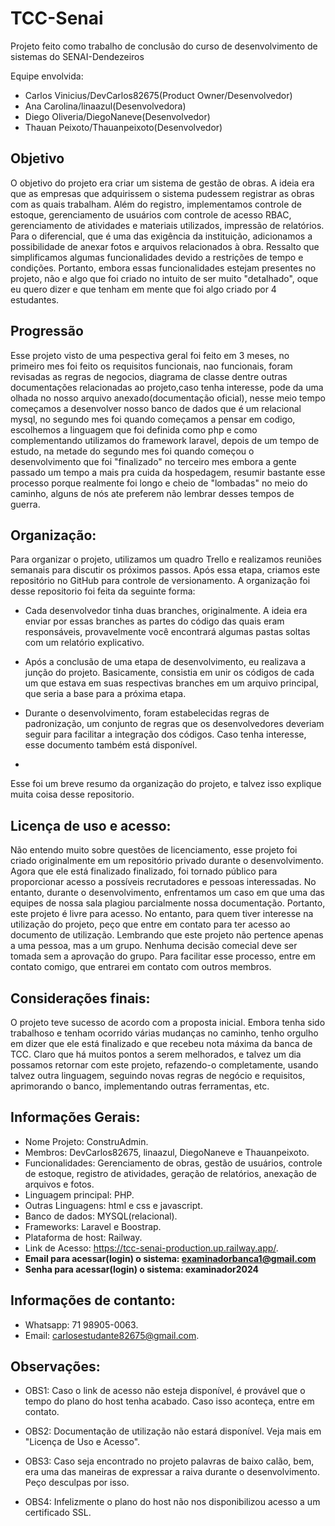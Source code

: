 # TCC-Senai

Projeto feito como trabalho de conclusão do curso de desenvolvimento de sistemas do SENAI-Dendezeiros

Equipe envolvida: 

- Carlos Vinicius/DevCarlos82675(Product Owner/Desenvolvedor)
- Ana Carolina/linaazul(Desenvolvedora)
- Diego Oliveria/DiegoNaneve(Desenvolvedor)
- Thauan Peixoto/Thauanpeixoto(Desenvolvedor)



## Objetivo

O objetivo do projeto era criar um sistema de gestão de obras. A ideia era que as empresas que adquirissem o sistema pudessem registrar as obras com as quais trabalham. Além do registro, implementamos controle de estoque, gerenciamento de usuários com controle de acesso RBAC, gerenciamento de atividades e materiais utilizados, impressão de relatórios. Para o diferencial, que é uma das exigência da instituição, adicionamos a possibilidade de anexar fotos e arquivos relacionados à obra. Ressalto que simplificamos algumas funcionalidades devido a restrições de tempo e condições. Portanto, embora essas funcionalidades estejam presentes no projeto, não e algo que foi criado no intuito de ser muito "detalhado", oque eu quero dizer e que tenham em mente que foi algo criado por 4 estudantes.


## Progressão

Esse projeto visto de uma pespectiva geral foi feito em 3 meses, no primeiro mes foi feito os requisitos funcionais, nao funcionais, foram revisadas as regras de negocios, diagrama de classe dentre outras documentações relacionadas ao projeto,caso tenha interesse, pode da uma olhada no nosso arquivo anexado(documentação oficial), nesse meio tempo começamos a desenvolver nosso banco de dados que é um relacional mysql, no segundo mes foi quando começamos a pensar em codigo, escolhemos a linguagem que foi definida como php e como complementando utilizamos do framework laravel, depois de um tempo de estudo, na metade do segundo mes foi quando começou o desenvolvimento que foi "finalizado" no terceiro mes embora a gente passado um tempo a mais pra cuida da hospedagem, resumir bastante esse processo porque realmente foi longo e cheio de "lombadas" no meio do caminho, alguns de nós ate preferem não lembrar desses tempos de guerra.

## Organização:

Para organizar o projeto, utilizamos um quadro Trello e realizamos reuniões semanais para discutir os próximos passos. Após essa etapa, criamos este repositório no GitHub para controle de versionamento. A organização foi desse repositorio foi feita da seguinte forma:

- Cada desenvolvedor tinha duas branches, originalmente. A ideia era enviar por essas branches as partes do código das quais eram responsáveis, provavelmente você encontrará algumas pastas soltas com um relatório explicativo.

- Após a conclusão de uma etapa de desenvolvimento, eu realizava a junção do projeto. Basicamente, consistia em unir os códigos de cada um que estava em suas respectivas branches em um arquivo principal, que seria a base para a próxima etapa.

- Durante o desenvolvimento, foram estabelecidas regras de padronização, um conjunto de regras que os desenvolvedores deveriam seguir para facilitar a integração dos códigos. Caso tenha interesse, esse documento também está disponível.
- 
Esse foi um breve resumo da organização do projeto, e talvez isso explique muita coisa desse repositorio.

## Licença de uso e acesso:

Não entendo muito sobre questões de licenciamento, esse projeto foi criado originalmente em um repositório privado durante o desenvolvimento. Agora que ele está finalizado finalizado, foi tornado público para proporcionar acesso a possíveis recrutadores e pessoas interessadas. No entanto, durante o desenvolvimento, enfrentamos um caso em que uma das equipes de nossa sala plagiou parcialmente nossa documentação. Portanto, este projeto é livre para acesso. No entanto, para quem tiver interesse na utilização do projeto, peço que entre em contato para ter acesso ao documento de utilização. Lembrando que este projeto não pertence apenas a uma pessoa, mas a um grupo. Nenhuma decisão comecial deve ser tomada sem a aprovação do grupo. Para facilitar esse processo, entre em contato comigo, que entrarei em contato com outros membros.

## Considerações finais:

O projeto teve sucesso de acordo com a proposta inicial. Embora tenha sido trabalhoso e tenham ocorrido várias mudanças no caminho, tenho orgulho em dizer que ele está finalizado e que recebeu nota máxima da banca de TCC. Claro que há muitos pontos a serem melhorados, e talvez um dia possamos retornar com este projeto, refazendo-o completamente, usando talvez outra linguagem, seguindo novas regras de negócio e requisitos, aprimorando o banco, implementando outras ferramentas, etc.

## Informações Gerais:
- Nome Projeto: ConstruAdmin.
- Membros: DevCarlos82675, linaazul, DiegoNaneve e Thauanpeixoto.
- Funcionalidades: Gerenciamento de obras, gestão de usuários, controle de estoque, registro de atividades, geração de relatórios, anexação de arquivos e fotos.
- Linguagem principal: PHP.
- Outras Linguagens: html e css e javascript.
- Banco de dados: MYSQL(relacional).
- Frameworks: Laravel e Boostrap.
- Plataforma de host: Railway.
- Link de Acesso: https://tcc-senai-production.up.railway.app/.
- **Email para acessar(login) o sistema: examinadorbanca1@gmail.com**
- **Senha para acessar(login) o sistema: examinador2024**

## Informações de contanto:
- Whatsapp: 71 98905-0063.
- Email: carlosestudante82675@gmail.com.


## Observações:

- OBS1: Caso o link de acesso não esteja disponível, é provável que o tempo do plano do host tenha acabado. Caso isso aconteça, entre em contato.

- OBS2: Documentação de utilização não estará disponível. Veja mais em "Licença de Uso e Acesso".

- OBS3: Caso seja encontrado no projeto palavras de baixo calão, bem, era uma das maneiras de expressar a raiva durante o desenvolvimento. Peço desculpas por isso.

- OBS4: Infelizmente o plano do host não nos disponibilizou acesso a um certificado SSL.






